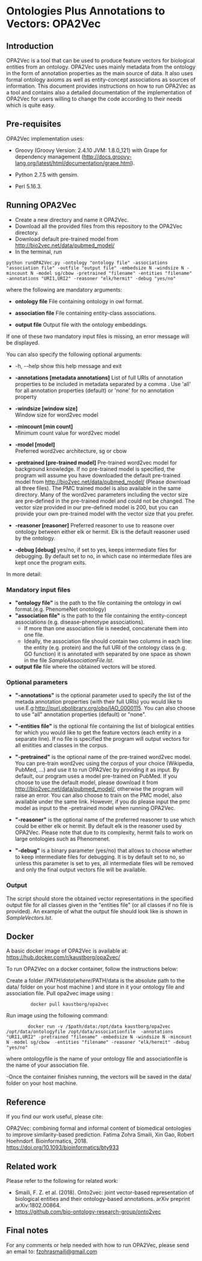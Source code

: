 # Ontologies Plus Annotations to Vectors: OPA2Vec
## Introduction
OPA2Vec is a tool that can be used to produce feature vectors for biological entities from an ontology. OPA2Vec uses mainly metadata from the ontology in the form of annotation properties as the main source of data. It also uses formal ontology axioms as well as entity-concept associations as sources of information. 
This document provides instructions on how to run OPA2Vec as a tool and contains also a detailed documentation of the implementation of OPA2Vec for users willing to change the code according to their needs which is quite easy.

## Pre-requisites
OPA2Vec implementation uses: 
 - Groovy (Groovy Version: 2.4.10 JVM: 1.8.0_121) with Grape for dependency management (http://docs.groovy-lang.org/latest/html/documentation/grape.html).
 
 -  Python 2.7.5 with gensim.
 
 - Perl 5.16.3.

## Running OPA2Vec
- Create a new directory and name it OPA2Vec.
- Download all the provided files from this repository to the OPA2Vec directory.
- Download default pre-trained model from http://bio2vec.net/data/pubmed_model/ 
- In the terminal, run 
```
python runOPA2Vec.py -ontology "ontology file" -associations "association file" -outfile "output file" -embedsize N -windsize N -mincount N -model sg/cbow -pretrained "filename" -entities "filename" -annotations "URI1,URI2" -reasoner "elk/hermit" -debug "yes/no"
```

where the following are mandatory arguments:

 - **ontology file**            File containing ontology in owl format.
  
 - **association file**         File containing entity-class associations.

 - **output file**              Output file with the ontology embeddings.

If one of these two mandatory input files is missing, an error message will be displayed. 

You can also specify the following optional arguments:

 -  -h, --help              show this help message and exit
 
 -  **-annotations [metadata annotations]**
 List of full URIs of annotation properties to be included in metadata separated by a comma . Use 'all' for all annotation properties (default) or 'none' for no annotation property


 - **-windsize [window size]**  
                                Window size for word2vec model

  - **-mincount [min count]**  
                                Minimum count value for word2vec model
  - **-model [model]**         
  Preferred word2vec architecture, sg or cbow
 
  - **-pretrained [pre-trained model]**
  Pre-trained word2vec model for background knowledge. If no pre-trained model is specified, the program will assume you have downloaded the default pre-trained model from http://bio2vec.net/data/pubmed_model/ (Please download all three files). The PMC trained model is also available in the same directory. Many of the word2vec parameters including the vector size are pre-defined in the pre-trained model and could not be changed. The vector size provided in our pre-defined model is 200, but you can provide your own pre-trained model with the vector size that you prefer. 
  
  - **-reasoner [reasoner]**
  Preferred reasoner to use to reasone over ontology between either elk or hermit. Elk is the default reasoner used by the ontology.
  
  - **-debug [debug]**
  yes/no, if set to yes, keeps intermediate files for debugging. By default set to no, in which case no intermediate files are kept once the program exits.
 
  
In more detail:
### Mandatory input files
- **"ontology file"** is the path to the file containing the ontology in owl format.(e.g. PhenomeNet onotology)
- **"association file"** is the path to the file containing the entity-concept associations (e.g. disease-phenotype associations).  
    + If more than one association file is needed, concatenate them into one file.
    + Ideally, the association file should contain two columns in each line: the entity (e.g. protein) and the full URI of the ontology class (e.g. GO function) it is annotated with separated by one space as shown in the file *SampleAssociationFile.lst*. 
- **output file** file where the obtained vectors will be stored.
### Optional parameters
- **"-annotations"** is the optional parameter used to specify the list of the metada annotation properties (with their full URIs) you would like to use.E.g:<http://purl.obolibrary.org/obo/IAO_0000115>. You can also choose to use "all" annotation properties (default) or "none".

- **"-entities file"** is the optional file containing the list of biological entities for which you would like to get the feature vectors (each entity in a separate line). If no file is specified the program will output vectors for all enitities and classes in the corpus.

- **"-pretrained"** is the optional name of the pre-trained word2vec model. You can pre-train word2vec using the corpus of your choice (Wikipedia, PubMed, ...) and use it to run OPA2Vec by providing it as input. By default, our program uses a model pre-trained on PubMed. If you choose to use the default model, please download it from  http://bio2vec.net/data/pubmed_model/, otherwise the program will raise an error. You can also choose to train on the PMC model, also available under the same link. However, if you do please input the pmc model as input to the -pretrained model when running OPA2Vec.

- **"-reasoner"** is the optional name of the preferred reasoner to use which could be either elk or hermit. By default elk is the reasoner used by OPA2Vec. Please note that due to its complexity, hermit fails to work on large ontologies such as Phenomenet. 

- **"-debug"** is a binary parameter (yes/no) that allows to choose whether to keep intermediate files for debugging. It is by default set to no, so unless this parameter is set to yes, all intermediate files will be removed and only the final output vectors file will be available. 

### Output
The script should store the obtained vector representations in the specified output file for all classes given in the "entities file" (or all classes if no file is provided). An example of what the output file should look like is shown in *SampleVectors.lst*.
## Docker
A basic docker image of OPA2Vec is available at: https://hub.docker.com/r/kaustborg/opa2vec/

To run OPA2Vec on a docker container, follow the instructions below:

 Create a folder /$PATH/data (where /$PATH/data is the absolute path to the data/ folder on your host machine ) and store in it your ontology file and association file.
    Pull opa2vec image using :
```
         docker pull kaustborg/opa2vec
```
   Run image using the following command:
```
        docker run -v /$path/data:/opt/data kaustborg/opa2vec /opt/data/ontologyfile /opt/data/associationfile  -annotations "URI1,URI2" -pretrained "filename" -embedsize N -windsize N -mincount N -model sg/cbow  -entities "filename" -reasoner "elk/hermit" -debug "yes/no"
```

where ontologyfile is the name of your ontology file and associationfile is the name of your association file. 

-Once the container finishes running, the vectors will be saved in the data/ folder on your host machine.

## Reference
If you find our work useful, please cite:

OPA2Vec: combining formal and informal content of biomedical ontologies to improve similarity-based prediction. Fatima Zohra Smaili, Xin Gao, Robert Hoehndorf. Bioinformatics, 2018. https://doi.org/10.1093/bioinformatics/bty933

## Related work
Please refer to the following  for related work:
- Smaili, F. Z. et al. (2018). Onto2vec: joint vector-based representation of
biological entities and their ontology-based annotations. arXiv preprint
arXiv:1802.00864.
- https://github.com/bio-ontology-research-group/onto2vec
## Final notes
For any comments or help needed with how to run OPA2Vec, please send an email to: fzohrasmaili@gmail.com
